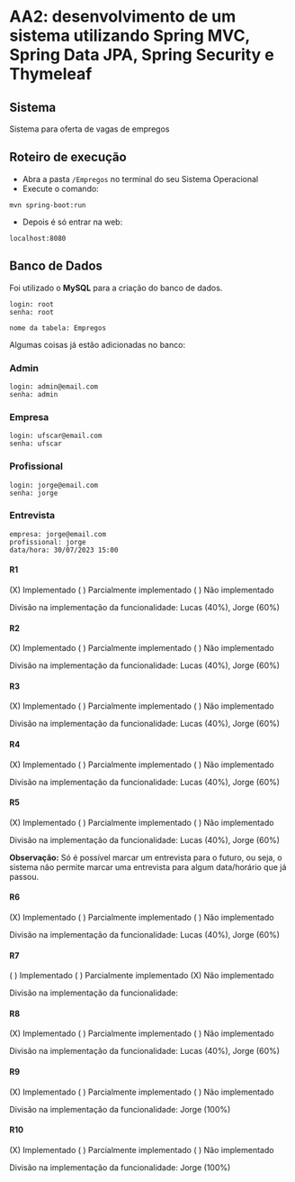 # AA2: desenvolvimento de um sistema utilizando Spring MVC, Spring Data JPA, Spring Security e Thymeleaf

## Sistema 
Sistema para oferta de vagas de empregos 

## Roteiro de execução 

- Abra a pasta ```/Empregos``` no terminal do seu Sistema Operacional
- Execute o comando:
  
```
mvn spring-boot:run
```

- Depois é só entrar na web:

```
localhost:8080
```

## Banco de Dados
Foi utilizado o **MySQL** para a criação do banco de dados.
```
login: root
senha: root
```

```
nome da tabela: Empregos
```

Algumas coisas já estão adicionadas no banco:

### Admin

```
login: admin@email.com
senha: admin
```
### Empresa

```
login: ufscar@email.com
senha: ufscar
```

### Profissional

```
login: jorge@email.com
senha: jorge
```

### Entrevista

```
empresa: jorge@email.com
profissional: jorge
data/hora: 30/07/2023 15:00
```

#### R1

(X) Implementado ( ) Parcialmente implementado ( ) Não implementado

Divisão na implementação da funcionalidade: Lucas (40%), Jorge (60%)


#### R2

(X) Implementado ( ) Parcialmente implementado ( ) Não implementado

Divisão na implementação da funcionalidade: Lucas (40%), Jorge (60%)


#### R3

(X) Implementado ( ) Parcialmente implementado ( ) Não implementado

Divisão na implementação da funcionalidade: Lucas (40%), Jorge (60%)


#### R4

(X) Implementado ( ) Parcialmente implementado ( ) Não implementado

Divisão na implementação da funcionalidade: Lucas (40%), Jorge (60%)

#### R5

(X) Implementado ( ) Parcialmente implementado ( ) Não implementado

Divisão na implementação da funcionalidade: Lucas (40%), Jorge (60%)

**Observação:** Só é possível marcar um entrevista para o futuro, ou seja, o sistema não permite marcar uma entrevista para algum data/horário que já passou.


#### R6

(X) Implementado ( ) Parcialmente implementado ( ) Não implementado

Divisão na implementação da funcionalidade: Lucas (40%), Jorge (60%)


#### R7

( ) Implementado  ( ) Parcialmente implementado (X) Não implementado

Divisão na implementação da funcionalidade:

#### R8

(X) Implementado ( ) Parcialmente implementado ( ) Não implementado

Divisão na implementação da funcionalidade: Lucas (40%), Jorge (60%)

#### R9

(X) Implementado ( ) Parcialmente implementado ( ) Não implementado

Divisão na implementação da funcionalidade: Jorge (100%)

#### R10

(X) Implementado ( ) Parcialmente implementado ( ) Não implementado

Divisão na implementação da funcionalidade: Jorge (100%)
